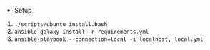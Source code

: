 * Setup

1. `./scripts/ubuntu_install.bash`
2. `ansible-galaxy install -r requirements.yml`
3. `ansible-playbook --connection=local -i localhost, local.yml`

